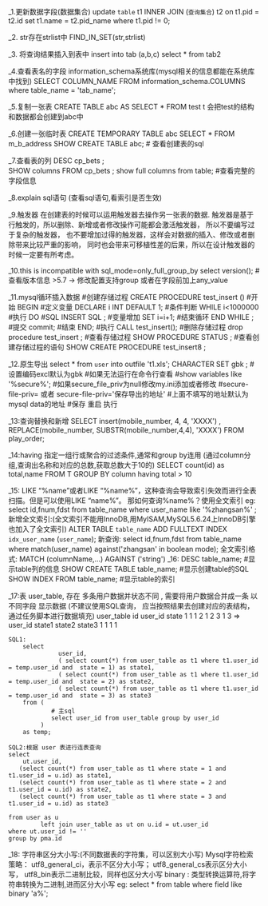 _1.更新数据字段(数据集合)
	update `table` t1 INNER JOIN (`查询集合`) t2 on t1.pid = t2.id set t1.name = t2.pid_name where t1.pid != 0;
	
_2. str存在strlist中 
    FIND_IN_SET(str,strlist)
    
_3. 将查询结果插入到表中
	insert into tab (a,b,c) 
	select * from tab2
	
_4.查看表名的字段
	information_schema系统库(mysql相关的信息都能在系统库中找到)
	SELECT COLUMN_NAME FROM information_schema.COLUMNS where table_name = 'tab_name';
		
_5.复制一张表
   CREATE TABLE abc AS
   SELECT * FROM test t 	会把test的结构和数据都会创建到abc中
   
_6.创建一张临时表
   CREATE TEMPORARY TABLE abc
   SELECT * FROM m_b_address
   SHOW CREATE TABLE abc;   #  查看创建表的sql
   
_7.查看表的列
   DESC cp_bets ; 	
   SHOW columns FROM  cp_bets ;
   show full columns from table; #查看完整的字段信息

_8.explain sql语句 (查看sql语句,看索引是否生效)   
 
_9.触发器
   在创建表的时候可以运用触发器去操作另一张表的数据.
   触发器是基于行触发的，所以删除、新增或者修改操作可能都会激活触发器，
   所以不要编写过于复杂的触发器，
   也不要增加过得的触发器，这样会对数据的插入、修改或者删除带来比较严重的影响，
   同时也会带来可移植性差的后果，所以在设计触发器的时候一定要有所考虑。
   
_10.this is incompatible with sql_mode=only_full_group_by
	select version();  #查看版本信息 >5.7 -> 修改配置支持group 或者在字段前加上any_value
	
_11.mysql循环插入数据
	#创建存储过程
	CREATE PROCEDURE test_insert () 
		#开始
		BEGIN
			#定义变量 
			DECLARE i INT DEFAULT 1;
				#条件判断
				WHILE i<1000000 
				#执行
				DO 
					#SQL
					INSERT SQL ;
					#变量增加
					SET i=i+1;
				#结束循环 
				END WHILE ;
			#提交 
			commit; 
		#结束
		END;
	#执行
	CALL test_insert();	
	#删除存储过程
	drop procedure test_insert ;
	#查看存储过程
	SHOW PROCEDURE STATUS ;
	#查看创建存储过程的语句
	SHOW CREATE PROCEDURE test_insert8 ;
	
_12.原生导出
	select * from `user` into outfile 't1.xls';	
	CHARACTER SET gbk ; #设置编码excl默认为gbk
	#如果无法运行在命令行查看
	#show variables like '%secure%';
	#如果secure_file_priv为null修改my.ini添加或者修改
	#secure-file-priv=  或者 secure-file-priv='保存导出的地址'
	#上面不填写的地址默认为mysql data的地址
	#保存 重启 执行
	
_13:查询替换和新增
	SELECT
	 	insert(mobile_number, 4, 4, 'XXXX') ,
	 	REPLACE(mobile_number, SUBSTR(mobile_number,4,4), 'XXXX')
	FROM
		play_order;
		
_14:having 指定一组行或聚合的过滤条件,通常和group by连用
    (通过column分组,查询出名称和对应的总数,获取总数大于10的)
    SELECT count(id) as total,name FROM T GROUP BY column having total > 10
    
_15:
    LIKE “%name”或者LIKE “%name%”，这种查询会导致索引失效而进行全表扫描。但是可以使用LIKE “name%”。
    那如何查询%name%？使用全文索引
    eg: select id,fnum,fdst from table_name where user_name like '%zhangsan%' ;
    新增全文索引:(全文索引不能用InnoDB,用MyISAM,MySQL5.6.24上InnoDB引擎也加入了全文索引)
        ALTER TABLE `table_name` ADD FULLTEXT
        INDEX `idx_user_name` (`user_name`);
    新查询: select id,fnum,fdst from table_name
    where match(user_name) against('zhangsan' in boolean mode);
    全文索引格式:
         MATCH (columnName,...) AGAINST ('string')
_16:
    DESC table_name; #显示table列的信息
    SHOW CREATE TABLE table_name; #显示创建table的SQL
    SHOW INDEX FROM table_name; #显示table的索引
    
_17:表 user_table, 存在 多条用户数据并状态不同 , 需要将用户数据合并成一条 以不同字段 显示数据
    (不建议使用SQL查询， 应当按照结果去创建对应的表结构， 通过任务脚本进行数据填充)
    user_table
    id  user_id state
    1   1       1
    2   1       2
    3   1       3
    =>
    user_id state1 state2 state3
    1       1       1       1

    SQL1:
        select
                  user_id,
                  ( select count(*) from user_table as t1 where t1.user_id = temp.user_id and  state = 1) as state1,
                  ( select count(*) from user_table as t1 where t1.user_id = temp.user_id and  state = 2) as state2,
                  ( select count(*) from user_table as t1 where t1.user_id = temp.user_id and  state = 3) as state3
        from (
                # 主sql
                select user_id from user_table group by user_id
             )
        as temp;

    SQL2:根据 user 表进行连表查询
    select
        ut.user_id,
       (select count(*) from user_table as t1 where state = 1 and t1.user_id = u.id) as state1,
       (select count(*) from user_table as t1 where state = 2 and t1.user_id = u.id) as state2,
       (select count(*) from user_table as t1 where state = 3 and t1.user_id = u.id) as state3

    from user as u
             left join user_table as ut on u.id = ut.user_id
    where ut.user_id != ''
    group by pma.id

_18: 字符串区分大小写:(不同数据表的字符集，可以区别大小写)
    Mysql字符检索策略：
        utf8_general_ci，表示不区分大小写；
        utf8_general_cs表示区分大小写，
        utf8_bin表示二进制比较，同样也区分大小写
    binary : 类型转换运算符,将字符串转换为二进制,进而区分大小写
    eg:
        select * from table where field like binary 'a%';